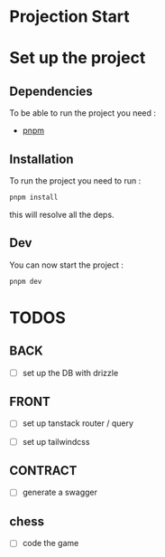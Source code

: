 # Projection Start

# Set up the project

## Dependencies

To be able to run the project you need :

- [pnpm](https://pnpm.io/fr/installation)

## Installation

To run the project you need to run :

```bash
pnpm install
```

this will resolve all the deps.

## Dev

You can now start the project :

```bash
pnpm dev
```

# TODOS

## BACK

- [ ] set up the DB with drizzle

## FRONT

- [ ] set up tanstack router / query
- [ ] set up tailwindcss


## CONTRACT

- [ ] generate a swagger

## chess

- [ ] code the game